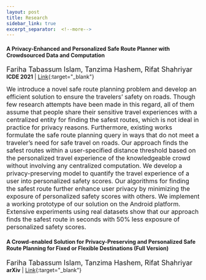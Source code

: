 ```yaml
---
layout: post
title: Research
sidebar_link: true
excerpt_separator:  <!--more-->
---
```


<!-- ## Research -->

#### A Privacy-Enhanced and Personalized Safe Route Planner with Crowdsourced Data and Computation
<font size="4"> Fariha Tabassum Islam, Tanzima Hashem, Rifat Shahriyar </font>  
**ICDE 2021** | [Link](https://ieeexplore.ieee.org/abstract/document/9458643/){:target="_blank"}


<font size="3"> We introduce a novel safe route planning problem and develop an efficient solution to ensure the travelers’ safety on roads. Though few research attempts have been made in this regard, all of them assume that people share their sensitive travel experiences with a centralized entity for finding the safest routes, which is not ideal in practice for privacy reasons. Furthermore, existing works formulate the safe route planning query in ways that do not meet a traveler’s need for safe travel on roads. Our approach finds the safest routes within a user-specified distance threshold based on the personalized travel experience of the knowledgeable crowd without involving any centralized computation. We develop a privacy-preserving model to quantify the travel experience of a user into personalized safety scores. Our algorithms for finding the safest route further enhance user privacy by minimizing the exposure of personalized safety scores with others. We implement a working prototype of our solution on the Android platform. Extensive experiments using real datasets show that our approach finds the safest route in seconds with 50% less exposure of personalized safety scores. </font>   

#### A Crowd-enabled Solution for Privacy-Preserving and Personalized Safe Route Planning for Fixed or Flexible Destinations (Full Version)
<font size="4"> Fariha Tabassum Islam, Tanzima Hashem, Rifat Shahriyar </font>  
**arXiv** | [Link](https://arxiv.org/abs/2112.13760){:target="_blank"}